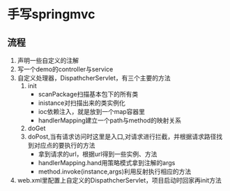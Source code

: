 # 手写springmvc
## 流程
1. 声明一些自定义的注解
2. 写一个demo的controller与service
3. 自定义处理器，DispathcherServlet，有三个主要的方法
	1) init
		- scanPackage扫描基本包下的所有类
		- inistance对扫描出来的类实例化
		- ioc依赖注入，就是放到一个map容器里
		- handlerMapping建立一个path与method的映射关系
	2) doGet
	3) doPost,当有请求访问时这里是入口,对请求进行拦截，并根据请求路径找到对应点的要执行的方法
		- 拿到请求的url，根据url得到一些实例、方法
		- handlerMapping.hand用策略模式拿到注解的args
		- method.invoke(instance,args)利用反射执行相应的方法
4. web.xml里配置上自定义的DispathcherServlet，项目启动时回家再init方法
